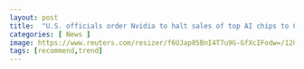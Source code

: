 ```yaml
---
layout: post
title:  "U.S. officials order Nvidia to halt sales of top AI chips to China"
categories: [ News ]
image: https://www.reuters.com/resizer/f6UJap85BnI4T7u9G-GfXcIFodw=/1200x0/filters:quality(80)/cloudfront-us-east-2.images.arcpublishing.com/reuters/2OUEX3PTTNP3DO72D3UQ4PPP7A.jpg
tags: [recommend,trend]
---
```


<!--stackedit_data:
eyJoaXN0b3J5IjpbMTAyNTk2NTczNF19
-->